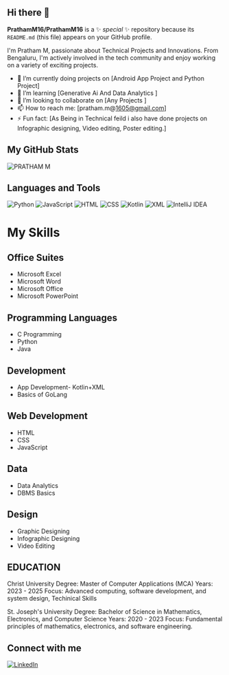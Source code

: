 ## Hi there 👋


**PrathamM16/PrathamM16** is a ✨ _special_ ✨ repository because its `README.md` (this file) appears on your GitHub profile.

I'm Pratham M, passionate about Technical Projects and Innovations. From Bengaluru, I'm actively involved in the tech community and enjoy working on a variety of exciting projects.

- 🔭 I’m currently doing projects on [Android App Project and Python Project]
- 🌱 I’m learning [Generative Ai And Data Analytics ]
- 👯 I’m looking to collaborate on [Any Projects ]
- 📫 How to reach me: [pratham.m@1605@gmail.com]
- ⚡ Fun fact: [As Being in Technical feild i also have done projects on Infographic designing, Video editing, Poster editing.]

## My GitHub Stats
![PRATHAM M](https://github-readme-stats.vercel.app/api?username=yourusername&show_icons=true&theme=radical)

## Languages and Tools
![Python](https://img.shields.io/badge/-Python-333?style=flat&logo=python)
![JavaScript](https://img.shields.io/badge/-JavaScript-333?style=flat&logo=javascript)
![HTML](https://img.shields.io/badge/-HTML-333?style=flat&logo=html5)
![CSS](https://img.shields.io/badge/-CSS-333?style=flat&logo=css3)
![Kotlin](https://img.shields.io/badge/-Kotlin-333?style=flat&logo=kotlin)
![XML](https://img.shields.io/badge/-XML-333?style=flat&logo=xml)
![IntelliJ IDEA](https://img.shields.io/badge/-IntelliJ%20IDEA-333?style=flat&logo=intellij-idea)

# My Skills

## Office Suites
- Microsoft Excel
- Microsoft Word
- Microsoft Office
- Microsoft PowerPoint

## Programming Languages
- C Programming
- Python
- Java

## Development
- App Development- Kotlin+XML
- Basics of GoLang

## Web Development
- HTML
- CSS
- JavaScript

## Data
- Data Analytics
- DBMS Basics 

## Design
- Graphic Designing
- Infographic Designing
- Video Editing

## EDUCATION
Christ University
Degree: Master of Computer Applications (MCA)
Years: 2023 - 2025
Focus: Advanced computing, software development, and system design, Techinical Skills

St. Joseph's University
Degree: Bachelor of Science in Mathematics, Electronics, and Computer Science
Years: 2020 - 2023
Focus: Fundamental principles of mathematics, electronics, and software engineering.


## Connect with me
[![LinkedIn]([https://img.shields.io/badge/LinkedIn-blue?style=flat&logo=linkedin)](https://linkedin.com/in/yourprofile](https://www.linkedin.com/in/pratham-m16))

